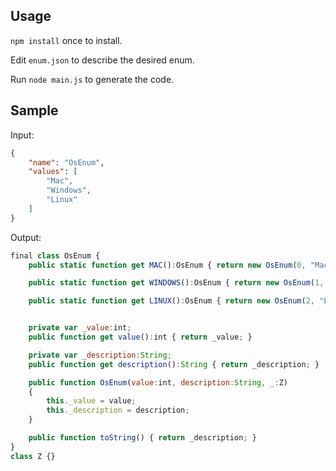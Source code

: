 ## Usage

`npm install` once to install.

Edit `enum.json` to describe the desired enum.

Run `node main.js` to generate the code.

## Sample

Input:

```json
{
	"name": "OsEnum",
	"values": [
		"Mac",
		"Windows",
		"Linux"
	]
}
```


Output:

```javascript
final class OsEnum {
	public static function get MAC():OsEnum { return new OsEnum(0, "Mac", new Z()); }

	public static function get WINDOWS():OsEnum { return new OsEnum(1, "Windows", new Z()); }

	public static function get LINUX():OsEnum { return new OsEnum(2, "Linux", new Z()); }


	private var _value:int;
	public function get value():int { return _value; }

	private var _description:String;
	public function get description():String { return _description; }

	public function OsEnum(value:int, description:String, _:Z)
	{
		this._value = value;
		this._description = description;
	}

	public function toString() { return _description; }
}
class Z {}

```

